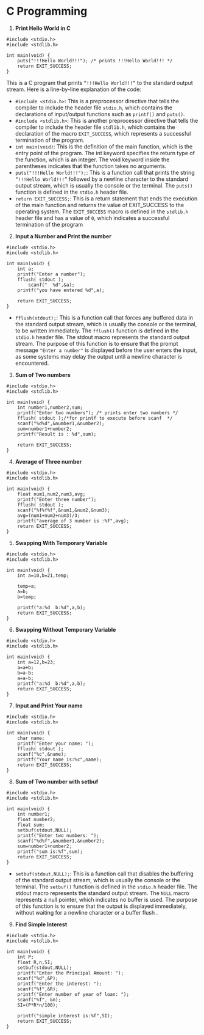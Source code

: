 # C Programming

1. **Print Hello World in C**
  
```
#include <stdio.h>
#include <stdlib.h>

int main(void) {
	puts("!!!Hello World!!!"); /* prints !!!Hello World!!! */
	return EXIT_SUCCESS;
}
```
This is a C program that prints `“!!!Hello World!!!”` to the standard output stream. Here is a line-by-line explanation of the code:

 * `#include <stdio.h>`: This is a preprocessor directive that tells the compiler to include the header file `stdio.h`, which contains the declarations of input/output functions such as `printf()` and `puts()`.
 * `#include <stdlib.h>`: This is another preprocessor directive that tells the compiler to include the header file `stdlib.h`, which contains the declaration of the macro `EXIT_SUCCESS`, which represents a successful termination of the program.
 * `int main(void)`: This is the definition of the main function, which is the entry point of the program. The int keyword specifies the return type of the function, which is an integer. The void keyword inside the parentheses indicates that the function takes no arguments.
 * `puts("!!!Hello World!!!");`: This is a function call that prints the string `“!!!Hello World!!!”` followed by a newline character to the standard output stream, which is usually the console or the terminal. The `puts()` function is defined in the `stdio.h` header file.
 * `return EXIT_SUCCESS;`: This is a return statement that ends the execution of the main function and returns the value of EXIT_SUCCESS to the operating system. The `EXIT_SUCCESS` macro is defined in the `stdlib.h` header file and has a value of `0`, which indicates a successful termination of the program

2. **Input a Number and Print the number**

```
#include <stdio.h>
#include <stdlib.h>

int main(void) {
	int a;
	printf("Enter a number");
	fflush( stdout );
		scanf("  %d",&a);
	printf("you have entered %d",a);

	return EXIT_SUCCESS;
}
```    
* `fflush(stdout);`: This is a function call that forces any buffered data in the standard output stream, which is usually the console or the terminal, to be written immediately. The `fflush()` function is defined in the `stdio.h` header file. The stdout macro represents the standard output stream. The purpose of this function is to ensure that the prompt message `"Enter a number"` is displayed before the user enters the input, as some systems may delay the output until a newline character is encountered.

3. **Sum of Two numbers**

```
#include <stdio.h>
#include <stdlib.h>

int main(void) {
	int number1,number2,sum;
	printf("Enter two numbers"); /* prints enter two numbers */
	fflush( stdout );/*for printf to execute before scanf  */
	scanf("%d%d",&number1,&number2);
	sum=number1+number2;
	printf("Result is : %d",sum);

	return EXIT_SUCCESS;
}
```

4. **Average of Three number**

```
#include <stdio.h>
#include <stdlib.h>

int main(void) {
	float num1,num2,num3,avg;
	printf("Enter three number");
	fflush( stdout );
	scanf("%f%f%f",&num1,&num2,&num3);
	avg=(num1+num2+num3)/3;
	printf("average of 3 number is :%f",avg);
	return EXIT_SUCCESS;
}
```   

5. **Swapping With Temporary Variable**

```
#include <stdio.h>
#include <stdlib.h>

int main(void) {
	int a=10,b=21,temp;

	temp=a;
	a=b;
	b=temp;

	printf("a:%d  b:%d",a,b);
	return EXIT_SUCCESS;
}
```

6. **Swapping Without Temporary Variable**

```
#include <stdio.h>
#include <stdlib.h>

int main(void) {
	int a=12,b=23;
	a=a+b;
	b=a-b;
	a=a-b;
	printf("a:%d  b:%d",a,b);
	return EXIT_SUCCESS;
}
```
   
7. **Input and Print Your name**

```
#include <stdio.h>
#include <stdlib.h>

int main(void) {
	char name;
	printf("Enter your name: ");
	fflush( stdout );
	scanf("%c",&name);
	printf("Your name is:%c",name);
	return EXIT_SUCCESS;
}
```     

8. **Sum of Two number with setbuf**

```
#include <stdio.h>
#include <stdlib.h>

int main(void) {
	int number1;
	float number2;
	float sum;
	setbuf(stdout,NULL);
	printf("Enter two numbers: ");
	scanf("%d%f",&number1,&number2);
	sum=number1+number2;
	printf("sum is:%f",sum);
	return EXIT_SUCCESS;
}
```
* `setbuf(stdout,NULL);`: This is a function call that disables the buffering of the standard output stream, which is usually the console or the terminal. The `setbuf()` function is defined in the `stdio.h` header file. The stdout macro represents the standard output stream. The `NULL` macro represents a null pointer, which indicates no buffer is used. The purpose of this function is to ensure that the output is displayed immediately, without waiting for a newline character or a buffer flush .

9. **Find Simple Interest**

```
#include <stdio.h>
#include <stdlib.h>

int main(void) {
	int P;
	float R,n,SI;
	setbuf(stdout,NULL);
	printf("Enter the Principal Amount: ");
	scanf("%d",&P);
	printf("Enter the interest: ");
	scanf("%f",&R);
	printf("Enter number of year of loan: ");
	scanf("%f", &n);
	SI=(P*R*n/100);

	printf("simple interest is:%f",SI); 
	return EXIT_SUCCESS;
}
```      
